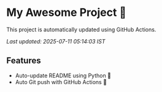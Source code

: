 # My Awesome Project 🚀

This project is automatically updated using GitHub Actions.

_Last updated: 2025-07-11 05:14:03 IST_

## Features
- Auto-update README using Python 🐍
- Auto Git push with GitHub Actions 🤖

